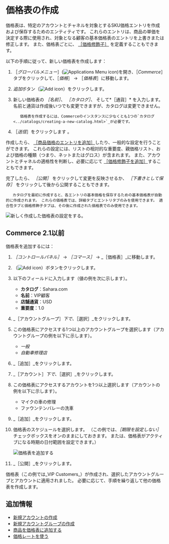 # 価格表の作成

価格表は、特定のアカウントとチャネルを対象とするSKU価格エントリを作成および保存するためのエンティティです。 これらのエントリは、商品の単価を決定する際に使用され、対象となる顧客の基本価格表のエントリを上書きまたは修正します。 また、価格表ごとに、 [［価格修飾子］](./using-price-modifiers.md) を定義することもできます。

以下の手順に従って、新しい価格表を作成します：

1. ［*グローバルメニュー*］(![Applications Menu icon](../../images/icon-applications-menu.png))を開き、［*Commerce*］タブをクリックして、［*価格*］ &rarr; ［*価格表*］に移動します。

1. *追加*ボタン（![Add icon](../../images/icon-add.png)）をクリックします。

1. 新しい価格表の *［名前］*、 *［カタログ］*、 そして*［通貨］* を入力します。 名前と通貨は作成後いつでも変更できますが、カタログは変更できません。

   ```note::
      価格表を作成するには、Commerceのインスタンスに少なくとも1つの`カタログ <../catalogs/creating-a-new-catalog.html>`_が必要です。
   ```

1. ［*送信*］をクリックします 。

作成したら、 [［商品価格のエントリを追加］](./adding-products-to-a-price-list.md)したり、一般的な設定を行うことができます。 これらの設定には、リストの相対的な重要度、親価格リスト、および価格の種類（つまり、ネットまたはグロス）が含まれます。 また、アカウントとチャネルの適格性を判断し、必要に応じて [［価格修飾子を追加］](./using-price-modifiers.md)することもできます。

完了したら、 *［公開］* をクリックして変更を反映させるか、 *［下書きとして保存］* をクリックして後から公開することもできます。

```note::
   カタログを最初に作成すると、各エントリの基本価格を保存するための基本価格表が自動的に作成されます。 これらの価格表では、詳細タブとエントリタブのみを使用できます。 適合性タブと価格修飾子タブは、その後に作成された価格表でのみ使用できます。
```

![新しく作成した価格表の設定をする。](./creating-a-price-list/images/02.png)

## Commerce 2.1以前

価格表を追加するには：

1. _［コントロールパネル］_ → _［コマース］_ → _［価格表］_に移動します。
1. （![Add icon](../../images/icon-add.png)）ボタンをクリックします。
1. 以下のフィールドに入力します（値の例を次に示します）。
    * **カタログ**：Sahara.com
    * **名前**：VIP顧客
    * **店舗通貨**：USD
    * **重要度**：1.0
1. _［アカウントグループ］_下で、_［選択］_をクリックします。
1. この価格表にアクセスする1つ以上のアカウントグループを選択します（アカウントグループの例を以下に示します）。
    * _一般_
    * _自動車修理店_
1. _［追加］_をクリックします。
1. _［アカウント］_下で、_［選択］_をクリックします。
1. この価格表にアクセスするアカウントを1つ以上選択します（アカウントの例を以下に示します）。
    * マイクの車の修理
    * ファウンテンバレーの洗車
1. _［追加］_をクリックします。
1. 価格表のスケジュールを選択します。 （この例では、_［期限を設定しない］_ チェックボックスをオンのままにしておきます。 または、価格表がアクティブになる時期の日付範囲を設定できます。）

    ![価格表を追加する](./creating-a-price-list/images/01.png)

1. _［公開］_をクリックします。

価格表（この例では_VIP Customers_）が作成され、選択したアカウントグループとアカウントに適用されました。 必要に応じて、手順を繰り返して他の価格表を作成します。

## 追加情報

* [新規アカウントの作成](../../users-and-accounts/account-management/creating-a-new-account.md)
* [新規アカウントグループの作成](../../users-and-accounts/account-management/creating-a-new-account-group.md)
* [商品を価格表に追加する](./adding-products-to-a-price-list.md)
* [価格レートを使う](./using-price-tiers.md)
